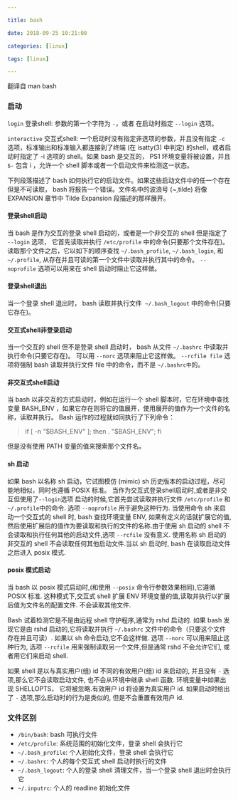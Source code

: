 ```yaml
---

title: bash

date: 2018-09-25 10:21:00

categories: [linux]

tags: [linux]

---
```



翻译自 man bash


<!--more-->

### 启动

`login` 登录shell: 参数的第一个字符为 `-`，或者 在启动时指定 `--login` 选项。 

`interactive` 交互式shell: 一个启动时没有指定非选项的参数，并且没有指定 `-c` 选项，标准输出和标准输入都连接到了终端 (在 isatty(3) 中判定) 的shell，或者启动时指定了 -i 选项的 shell。如果 bash 是交互的， PS1 环境变量将被设置，并且 `$-` 包含 i ，允许一个 shell 脚本或者一个启动文件来检测这一状态。

下列段落描述了 bash 如何执行它的启动文件。如果这些启动文件中的任一个存在但是不可读取， bash 将报告一个错误。文件名中的波浪号 (~,tilde) 将像 EXPANSION 章节中 Tilde Expansion 段描述的那样展开。

#### 登录shell启动
当 bash 是作为交互的登录 shell 启动的，或者是一个非交互的 shell 但是指定了 `--login` 选项， 它首先读取并执行 `/etc/profile` 中的命令(只要那个文件存在)。 
读取那个文件之后，它以如下的顺序查找 `~/.bash_profile`, `~/.bash_login`, 和 `~/.profile`, 从存在并且可读的第一个文件中读取并执行其中的命令。
`--noprofile` 选项可以用来在 shell 启动时阻止它这样做。

#### 登录shell退出
当一个登录 shell 退出时， bash 读取并执行文件` ~/.bash_logout` 中的命令(只要它存在)。

#### 交互式shell非登录启动
当一个交互的 shell 但不是登录 shell 启动时， bash 从文件 `~/.bashrc` 中读取并执行命令(只要它存在)。
可以用 `--norc` 选项来阻止它这样做。 `--rcfile file` 选项将强制 bash 读取并执行文件 file 中的命令，而不是 `~/.bashrc中`的。

#### 非交互式shell启动
当 bash 以非交互的方式启动时，例如在运行一个 shell 脚本时，它在环境中查找变量 BASH_ENV ，如果它存在则将它的值展开，使用展开的值作为一个文件的名称，读取并执行。 
Bash 运作的过程就如同执行了下列命令： 

> if [ -n "$BASH_ENV" ]; then . "$BASH_ENV"; fi

但是没有使用 PATH 变量的值来搜索那个文件名。

#### sh 启动
如果 bash 以名称 sh 启动，它试图模仿 (mimic) sh 历史版本的启动过程，尽可能地相似，同时也遵循 POSIX 标准。 
当作为交互式登录shell启动时,或者是非交互但使用了`--login`选项 启动的时候,它首先尝试读取并执行文件 `/etc/profile` 和 `~/.profile`中的命令. 选项 `--noprofile` 用于避免这种行为.
当使用命令 sh 来启动一个交互式的 shell 时, bash 查找环境变量 ENV, 如果有定义的话就扩展它的值,然后使用扩展后的值作为要读取和执行的文件的名称.由于使用 sh 启动的 shell 不会读取和执行任何其他的启动文件,选项 `--rcfile` 没有意义.
使用名称 sh 启动的非交互的 shell 不会读取任何其他启动文件.当以 sh 启动时, bash 在读取启动文件之后进入 posix 模式.

#### posix 模式启动
当 bash 以 posix 模式启动时,(和使用 `--posix` 命令行参数效果相同),它遵循 POSIX 标准. 
这种模式下,交互式 shell 扩展 ENV 环境变量的值,读取并执行以扩展后值为文件名的配置文件. 不会读取其他文件.

Bash 试着检测它是不是由远程 shell 守护程序,通常为 rshd 启动的.
如果 bash 发现它是由 rshd 启动的,它将读取并执行 `~/.bashrc` 文件中的命令（只要这个文件存在并且可读）.
如果以 sh 命令启动,它不会这样做. 
选项 `--norc` 可以用来阻止这种行为, 选项 `--rcfile` 用来强制读取另一个文件,但是通常 rshd 不会允许它们, 或者用它们来启动 shell.

如果 shell 是以与真实用户(组) id 不同的有效用户(组) id 来启动的, 并且没有 `-` 选项,那么它不会读取启动文件, 也不会从环境中继承 shell 函数. 环境变量中如果出现 SHELLOPTS， 它将被忽略.有效用户 id 将设置为真实用户 id. 
如果启动时给出了 `-` 选项,那么启动时的行为是类似的, 但是不会重置有效用户 id.  

### 文件区别

- `/bin/bash`: bash 可执行文件
- `/etc/profile`: 系统范围的初始化文件，登录 shell 会执行它
- `~/.bash_profile`: 个人初始化文件，登录 shell 会执行它
- `~/.bashrc`: 个人的每个交互式 shell 启动时执行的文件
- `~/.bash_logout`: 个人的登录 shell 清理文件，当一个登录 shell 退出时会执行它
- `~/.inputrc`: 个人的 readline 初始化文件